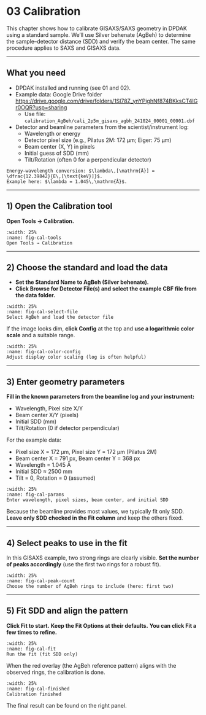 # 03 Calibration

This chapter shows how to calibrate GISAXS/SAXS geometry in DPDAK using a standard sample. We’ll use Silver behenate (AgBeh) to determine the sample–detector distance (SDD) and verify the beam center. The same procedure applies to SAXS and GISAXS data.

---

## What you need

- DPDAK installed and running (see 01 and 02).
- Example data: Google Drive folder
	https://drive.google.com/drive/folders/1Sl78Z_ynYPighNf874BKksCT4IGr0OQR?usp=sharing
	- Use file: `calibration_AgBeh/cali_2p5m_gisaxs_agbh_241024_00001_00001.cbf`
- Detector and beamline parameters from the scientist/instrument log:
	- Wavelength or energy
	- Detector pixel size (e.g., Pilatus 2M: 172 µm; Eiger: 75 µm)
	- Beam center (X, Y) in pixels
	- Initial guess of SDD (mm)
	- Tilt/Rotation (often 0 for a perpendicular detector)

```{note}
Energy–wavelength conversion: $\lambda\,[\mathrm{Å}] = \dfrac{12.39842}{E\,[\text{keV}]}$.
Example here: $\lambda = 1.045\,\mathrm{Å}$.
```

---

## 1) Open the Calibration tool

**Open Tools → Calibration.**

```{figure} images/03-calibration/Tools-calibration.png
:width: 25%
:name: fig-cal-tools
Open Tools → Calibration
```

---

## 2) Choose the standard and load the data

- **Set the Standard Name to AgBeh (Silver behenate).**
- **Click Browse for Detector File(s) and select the example CBF file from the data folder.**

```{figure} images/03-calibration/Select-Standard-Name.png
:width: 25%
:name: fig-cal-select-file
Select AgBeh and load the detector file
```

If the image looks dim, **click Config** at the top and **use a logarithmic color scale** and a suitable range.

```{figure} images/03-calibration/AdjustCaliColorScaling.png
:width: 25%
:name: fig-cal-color-config
Adjust display color scaling (log is often helpful)
```

---

## 3) Enter geometry parameters

**Fill in the known parameters from the beamline log and your instrument:**

- Wavelength, Pixel size X/Y
- Beam center X/Y (pixels)
- Initial SDD (mm)
- Tilt/Rotation (0 if detector perpendicular)

For the example data:

- Pixel size X = 172 µm, Pixel size Y = 172 µm  (Pilatus 2M)
- Beam center X = 791 px, Beam center Y = 368 px
- Wavelength = 1.045 Å
- Initial SDD ≈ 2500 mm
- Tilt = 0, Rotation = 0 (assumed)

```{figure} images/03-calibration/InitialCalibrationPara.png
:width: 25%
:name: fig-cal-params
Enter wavelength, pixel sizes, beam center, and initial SDD
```

Because the beamline provides most values, we typically fit only SDD. **Leave only SDD checked in the Fit column** and keep the others fixed.

---

## 4) Select peaks to use in the fit

In this GISAXS example, two strong rings are clearly visible. **Set the number of peaks accordingly** (use the first two rings for a robust fit).

```{figure} images/03-calibration/SelectCalibrationPeakNum.png
:width: 25%
:name: fig-cal-peak-count
Choose the number of AgBeh rings to include (here: first two)
```

---

## 5) Fit SDD and align the pattern

**Click Fit to start.** **Keep the Fit Options at their defaults.** **You can click Fit a few times to refine.**

```{figure} images/03-calibration/CaliClickFIt.png
:width: 25%
:name: fig-cal-fit
Run the fit (fit SDD only)
```

When the red overlay (the AgBeh reference pattern) aligns with the observed rings, the calibration is done.

```{figure} images/03-calibration/CaliFinished.png
:width: 25%
:name: fig-cal-finished
Calibration finished
```

The final result can be found on the right panel.